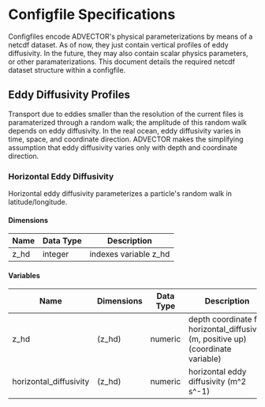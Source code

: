 # Configfile Specifications

Configfiles encode ADVECTOR's physical parameterizations by means of a netcdf dataset.  As of now, they just contain vertical profiles of eddy diffusivity.  In the future, they may also contain scalar physics parameters, or other paramaterizations.  This document details the required netcdf dataset structure within a configfile.


## Eddy Diffusivity Profiles
Transport due to eddies smaller than the resolution of the current files is paramaterized through a random walk; the amplitude of this random walk depends on eddy diffusivity.  In the real ocean, eddy diffusivity varies in time, space, and coordinate direction.  ADVECTOR makes the simplifying assumption that eddy diffusivity varies only with depth and coordinate direction.

### Horizontal Eddy Diffusivity
Horizontal eddy diffusivity parameterizes a particle's random walk in latitude/longitude.
#### Dimensions

| Name | Data Type | Description |
| --- | --- | --- |
| z_hd | integer | indexes variable z_hd |

#### Variables
| Name | Dimensions | Data Type | Description |
| --- | --- | --- | --- |
| z_hd | (z_hd) | numeric | depth coordinate for horizontal_diffusivity (m, positive up) (coordinate variable) |
| horizontal_diffusivity | (z_hd) | numeric | horizontal eddy diffusivity (m^2 s^-1) |
